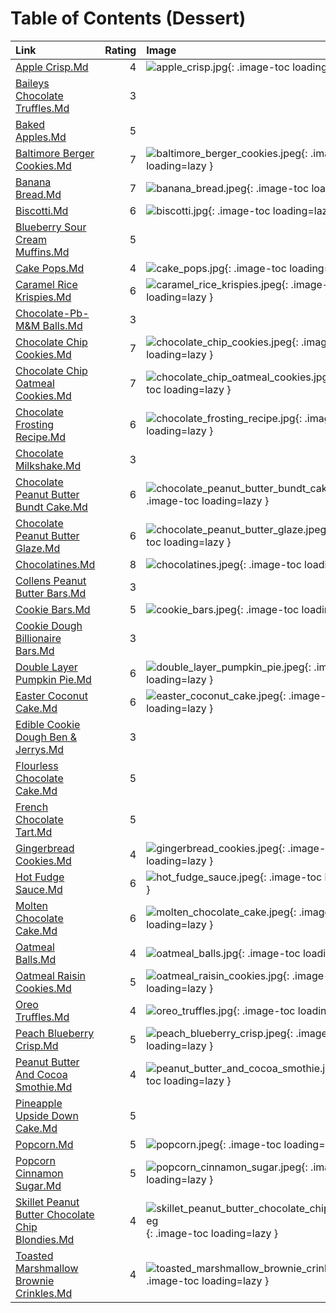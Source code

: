 # Table of Contents (Dessert)

| Link                                                                                                   |   Rating | Image                                                                                                                                   |
|:-------------------------------------------------------------------------------------------------------|---------:|:----------------------------------------------------------------------------------------------------------------------------------------|
| [Apple Crisp.Md](./apple_crisp.md)                                                                     |        4 | ![apple_crisp.jpg](./apple_crisp.jpg){: .image-toc loading=lazy }                                                                       |
| [Baileys Chocolate Truffles.Md](./baileys_chocolate_truffles.md)                                       |        3 | <!-- TODO: Capture image -->                                                                                                            |
| [Baked Apples.Md](./baked_apples.md)                                                                   |        5 | <!-- TODO: Capture image -->                                                                                                            |
| [Baltimore Berger Cookies.Md](./baltimore_berger_cookies.md)                                           |        7 | ![baltimore_berger_cookies.jpeg](./baltimore_berger_cookies.jpeg){: .image-toc loading=lazy }                                           |
| [Banana Bread.Md](./banana_bread.md)                                                                   |        7 | ![banana_bread.jpeg](./banana_bread.jpeg){: .image-toc loading=lazy }                                                                   |
| [Biscotti.Md](./biscotti.md)                                                                           |        6 | ![biscotti.jpg](./biscotti.jpg){: .image-toc loading=lazy }                                                                             |
| [Blueberry Sour Cream Muffins.Md](./blueberry_sour_cream_muffins.md)                                   |        5 | <!-- TODO: Capture image -->                                                                                                            |
| [Cake Pops.Md](./cake_pops.md)                                                                         |        4 | ![cake_pops.jpg](./cake_pops.jpg){: .image-toc loading=lazy }                                                                           |
| [Caramel Rice Krispies.Md](./caramel_rice_krispies.md)                                                 |        6 | ![caramel_rice_krispies.jpeg](./caramel_rice_krispies.jpeg){: .image-toc loading=lazy }                                                 |
| [Chocolate-Pb-M&M Balls.Md](./chocolate-pb-m&m_balls.md)                                               |        3 | <!-- TODO: Capture image -->                                                                                                            |
| [Chocolate Chip Cookies.Md](./chocolate_chip_cookies.md)                                               |        7 | ![chocolate_chip_cookies.jpeg](./chocolate_chip_cookies.jpeg){: .image-toc loading=lazy }                                               |
| [Chocolate Chip Oatmeal Cookies.Md](./chocolate_chip_oatmeal_cookies.md)                               |        7 | ![chocolate_chip_oatmeal_cookies.jpg](./chocolate_chip_oatmeal_cookies.jpg){: .image-toc loading=lazy }                                 |
| [Chocolate Frosting Recipe.Md](./chocolate_frosting_recipe.md)                                         |        6 | ![chocolate_frosting_recipe.jpg](./chocolate_frosting_recipe.jpg){: .image-toc loading=lazy }                                           |
| [Chocolate Milkshake.Md](./chocolate_milkshake.md)                                                     |        3 | <!-- TODO: Capture image -->                                                                                                            |
| [Chocolate Peanut Butter Bundt Cake.Md](./chocolate_peanut_butter_bundt_cake.md)                       |        6 | ![chocolate_peanut_butter_bundt_cake.jpg](./chocolate_peanut_butter_bundt_cake.jpg){: .image-toc loading=lazy }                         |
| [Chocolate Peanut Butter Glaze.Md](./chocolate_peanut_butter_glaze.md)                                 |        6 | ![chocolate_peanut_butter_glaze.jpeg](./chocolate_peanut_butter_glaze.jpeg){: .image-toc loading=lazy }                                 |
| [Chocolatines.Md](./chocolatines.md)                                                                   |        8 | ![chocolatines.jpeg](./chocolatines.jpeg){: .image-toc loading=lazy }                                                                   |
| [Collens Peanut Butter Bars.Md](./collens_peanut_butter_bars.md)                                       |        3 | <!-- TODO: Capture image -->                                                                                                            |
| [Cookie Bars.Md](./cookie_bars.md)                                                                     |        5 | ![cookie_bars.jpeg](./cookie_bars.jpeg){: .image-toc loading=lazy }                                                                     |
| [Cookie Dough Billionaire Bars.Md](./cookie_dough_billionaire_bars.md)                                 |        3 | <!-- TODO: Capture image -->                                                                                                            |
| [Double Layer Pumpkin Pie.Md](./double_layer_pumpkin_pie.md)                                           |        6 | ![double_layer_pumpkin_pie.jpeg](./double_layer_pumpkin_pie.jpeg){: .image-toc loading=lazy }                                           |
| [Easter Coconut Cake.Md](./easter_coconut_cake.md)                                                     |        6 | ![easter_coconut_cake.jpeg](./easter_coconut_cake.jpeg){: .image-toc loading=lazy }                                                     |
| [Edible Cookie Dough Ben & Jerrys.Md](./edible_cookie_dough_ben_&_jerrys.md)                           |        3 | <!-- TODO: Capture image -->                                                                                                            |
| [Flourless Chocolate Cake.Md](./flourless_chocolate_cake.md)                                           |        5 | <!-- TODO: Capture image -->                                                                                                            |
| [French Chocolate Tart.Md](./french_chocolate_tart.md)                                                 |        5 | <!-- TODO: Capture image -->                                                                                                            |
| [Gingerbread Cookies.Md](./gingerbread_cookies.md)                                                     |        4 | ![gingerbread_cookies.jpeg](./gingerbread_cookies.jpeg){: .image-toc loading=lazy }                                                     |
| [Hot Fudge Sauce.Md](./hot_fudge_sauce.md)                                                             |        6 | ![hot_fudge_sauce.jpeg](./hot_fudge_sauce.jpeg){: .image-toc loading=lazy }                                                             |
| [Molten Chocolate Cake.Md](./molten_chocolate_cake.md)                                                 |        6 | ![molten_chocolate_cake.jpeg](./molten_chocolate_cake.jpeg){: .image-toc loading=lazy }                                                 |
| [Oatmeal Balls.Md](./oatmeal_balls.md)                                                                 |        4 | ![oatmeal_balls.jpg](./oatmeal_balls.jpg){: .image-toc loading=lazy }                                                                   |
| [Oatmeal Raisin Cookies.Md](./oatmeal_raisin_cookies.md)                                               |        5 | ![oatmeal_raisin_cookies.jpg](./oatmeal_raisin_cookies.jpg){: .image-toc loading=lazy }                                                 |
| [Oreo Truffles.Md](./oreo_truffles.md)                                                                 |        4 | ![oreo_truffles.jpg](./oreo_truffles.jpg){: .image-toc loading=lazy }                                                                   |
| [Peach Blueberry Crisp.Md](./peach_blueberry_crisp.md)                                                 |        5 | ![peach_blueberry_crisp.jpeg](./peach_blueberry_crisp.jpeg){: .image-toc loading=lazy }                                                 |
| [Peanut Butter And Cocoa Smothie.Md](./peanut_butter_and_cocoa_smothie.md)                             |        4 | ![peanut_butter_and_cocoa_smothie.jpg](./peanut_butter_and_cocoa_smothie.jpg){: .image-toc loading=lazy }                               |
| [Pineapple Upside Down Cake.Md](./pineapple_upside_down_cake.md)                                       |        5 | <!-- TODO: Capture image -->                                                                                                            |
| [Popcorn.Md](./popcorn.md)                                                                             |        5 | ![popcorn.jpeg](./popcorn.jpeg){: .image-toc loading=lazy }                                                                             |
| [Popcorn Cinnamon Sugar.Md](./popcorn_cinnamon_sugar.md)                                               |        5 | ![popcorn_cinnamon_sugar.jpeg](./popcorn_cinnamon_sugar.jpeg){: .image-toc loading=lazy }                                               |
| [Skillet Peanut Butter Chocolate Chip Blondies.Md](./skillet_peanut_butter_chocolate_chip_blondies.md) |        4 | ![skillet_peanut_butter_chocolate_chip_blondies.jpeg](./skillet_peanut_butter_chocolate_chip_blondies.jpeg){: .image-toc loading=lazy } |
| [Toasted Marshmallow Brownie Crinkles.Md](./toasted_marshmallow_brownie_crinkles.md)                   |        4 | ![toasted_marshmallow_brownie_crinkles.jpg](./toasted_marshmallow_brownie_crinkles.jpg){: .image-toc loading=lazy }                     |

